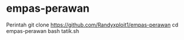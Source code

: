 # empas-perawan
Perintah 
git clone https://github.com/Randyxploit1/empas-perawan
cd empas-perawan 
bash tatik.sh

